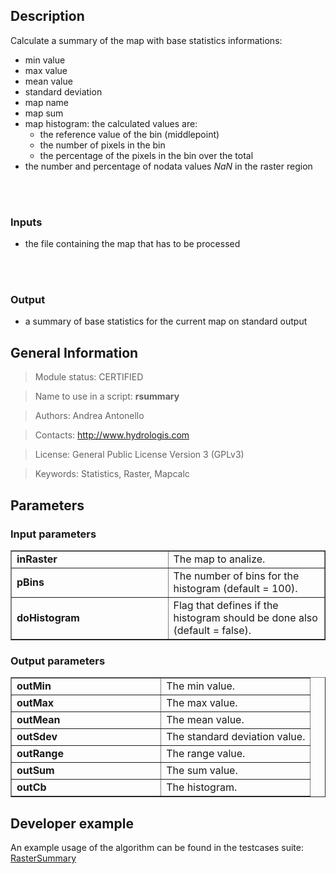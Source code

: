 <h2>Description</h2>

Calculate a summary of the map with base statistics informations:
<ul>
<li>min value</li>
<li>max value</li>
<li>mean value</li>
<li>standard deviation</li>
<li>map name</li>
<li>map sum</li>
<li>map histogram: the calculated values are:<br>
<ul>
<li>the reference value of the bin (middlepoint)</li>
<li>the number of pixels in the bin</li>
<li>the percentage of the pixels in the bin over the total</li>
</ul>
</li>
<li>the number and percentage of nodata values <i>NaN</i> in the raster region</li>
</ul>
<br>
<br>
<h3>Inputs</h3>
<ul>
<li>the file containing the map that has to be processed</li>
</ul>
<br>
<br>
<h3>Output</h3>
<ul>
<li>a summary of base statistics for the current map on standard output</li>
</ul>


<h2>General Information</h2>

<blockquote>Module status: CERTIFIED</blockquote>

<blockquote>Name to use in a script: <b>rsummary</b></blockquote>

<blockquote>Authors: Andrea Antonello</blockquote>

<blockquote>Contacts: <a href='http://www.hydrologis.com'>http://www.hydrologis.com</a></blockquote>

<blockquote>License: General Public License Version 3 (GPLv3)</blockquote>

<blockquote>Keywords: Statistics, Raster, Mapcalc</blockquote>


<h2>Parameters</h2>

<h3>Input parameters</h3>
<table cellpadding='10' width='70%' border='1'>
<tr>
<td width='50%'> <b>inRaster</b> </td><td width='50%'> The map to analize. </td>
</tr>
<tr>
<td width='50%'> <b>pBins</b> </td><td width='50%'> The number of bins for the histogram (default = 100). </td>
</tr>
<tr>
<td width='50%'> <b>doHistogram</b> </td><td width='50%'> Flag that defines if the histogram should be done also (default = false). </td>
</tr>
</table>

<h3>Output parameters</h3>
<table cellpadding='10' width='70%' border='1'>
<tr>
<td width='50%'> <b>outMin</b> </td><td width='50%'> The min value. </td>
</tr>
<tr>
<td width='50%'> <b>outMax</b> </td><td width='50%'> The max value. </td>
</tr>
<tr>
<td width='50%'> <b>outMean</b> </td><td width='50%'> The mean value. </td>
</tr>
<tr>
<td width='50%'> <b>outSdev</b> </td><td width='50%'> The standard deviation value. </td>
</tr>
<tr>
<td width='50%'> <b>outRange</b> </td><td width='50%'> The range value. </td>
</tr>
<tr>
<td width='50%'> <b>outSum</b> </td><td width='50%'> The sum value. </td>
</tr>
<tr>
<td width='50%'> <b>outCb</b> </td><td width='50%'> The histogram. </td>
</tr>
</table>

<h2>Developer example</h2>

An example usage of the algorithm can be found in the testcases suite:<br>
<a href='http://code.google.com/p/jgrasstools/source/browse/jgrassgears/src/test/java/org/jgrasstools/gears/modules/TestRasterSummary.java'>RasterSummary</a>